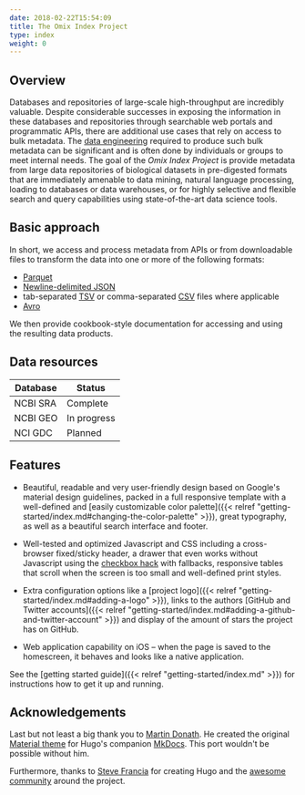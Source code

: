 ```yaml
---
date: 2018-02-22T15:54:09
title: The Omix Index Project
type: index
weight: 0
---
```


## Overview

Databases and repositories of large-scale high-throughput are
incredibly valuable. Despite considerable successes in exposing the
information in these databases and repositories through searchable web
portals and programmatic APIs, there are additional use cases that
rely on access to bulk metadata. The [data engineering] required to
produce such bulk metadata can be significant and is often done by
individuals or groups to meet internal needs. The goal of the *Omix
Index Project* is provide metadata from large data repositories of
biological datasets in pre-digested formats that are immediately
amenable to data mining, natural language processing, loading to
databases or data warehouses, or for highly selective and flexible
search and query capabilities using state-of-the-art data science tools.


[data engineering]: https://blog.insightdatascience.com/data-science-vs-data-engineering-62da7678adaa

## Basic approach

In short, we access and process metadata from APIs or from
downloadable files to transform the data into one or more of the
following formats: 

- [Parquet]
- [Newline-delimited JSON]
- tab-separated [TSV] or comma-separated [CSV] files where applicable
- [Avro]

We then provide cookbook-style documentation for accessing and using
the resulting data products.

[Parquet]: https://parquet.apache.org/
[Newline-delimited JSON]: http://ndjson.org/
[TSV]: https://en.wikipedia.org/wiki/Tab-separated_values
[CSV]: https://en.wikipedia.org/wiki/Comma-separated_values
[Avro]: https://avro.apache.org/docs/current/


## Data resources

| Database  |   Status |
|-----------|----------|
| NCBI SRA  | Complete |
| NCBI GEO  | In progress |
| NCI GDC   | Planned | 

## Features

- Beautiful, readable and very user-friendly design based on Google's material
  design guidelines, packed in a full responsive template with a well-defined
  and [easily customizable color palette]({{< relref "getting-started/index.md#changing-the-color-palette" >}}), great typography, as well as a
  beautiful search interface and footer.

- Well-tested and optimized Javascript and CSS including a cross-browser
  fixed/sticky header, a drawer that even works without Javascript using
  the [checkbox hack](http://tutorialzine.com/2015/08/quick-tip-css-only-dropdowns-with-the-checkbox-hack/) with fallbacks, responsive tables that scroll when
  the screen is too small and well-defined print styles.

- Extra configuration options like a [project logo]({{< relref "getting-started/index.md#adding-a-logo" >}}), links to the authors
  [GitHub and Twitter accounts]({{< relref "getting-started/index.md#adding-a-github-and-twitter-account" >}}) and display of the amount of stars the
  project has on GitHub.

- Web application capability on iOS – when the page is saved to the homescreen,
  it behaves and looks like a native application.

See the [getting started guide]({{< relref "getting-started/index.md" >}}) for instructions how to get
it up and running.

## Acknowledgements

Last but not least a big thank you to [Martin Donath](https://github.com/squidfunk). He created the original [Material theme](https://github.com/squidfunk/mkdocs-material) for Hugo's companion [MkDocs](http://www.mkdocs.org/). This port wouldn't be possible without him.

Furthermore, thanks to [Steve Francia](https://gihub.com/spf13) for creating Hugo and the [awesome community](https://github.com/spf13/hugo/graphs/contributors) around the project.
